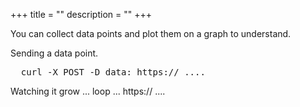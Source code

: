 +++
title = ""
description = ""
+++

You can collect data points and plot them on a graph to understand.

Sending a data point.
<pre>
  curl -X POST -D data: https:// ....
</pre>

Watching it grow ...
loop ...
https:// ....

